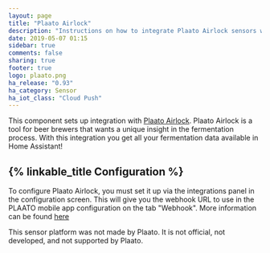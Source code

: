 ```yaml
---
layout: page
title: "Plaato Airlock"
description: "Instructions on how to integrate Plaato Airlock sensors within Home Assistant."
date: 2019-05-07 01:15
sidebar: true
comments: false
sharing: true
footer: true
logo: plaato.png
ha_release: "0.93"
ha_category: Sensor
ha_iot_class: "Cloud Push"
---
```


This component sets up integration with [Plaato Airlock](https://www.plaato.io/). 
Plaato Airlock is a tool for beer brewers that wants a unique insight in the fermentation process. 
With this integration you get all your fermentation data available in Home Assistant! 

## {% linkable_title Configuration %}

To configure Plaato Airlock, you must set it up via the integrations panel in the configuration screen. 
This will give you the webhook URL to use in the PLAATO mobile app configuration on the tab "Webhook". 
More information can be found [here](https://plaato.io/apps/help-center#!hc-general)

This sensor platform was not made by Plaato. It is not official, not developed, and not supported by Plaato. 